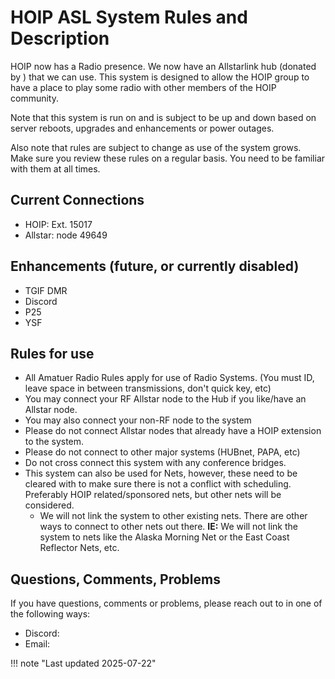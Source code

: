 # HOIP ASL System Rules and Description

HOIP now has a Radio presence. We now have an Allstarlink hub (donated by ) that we can use. This system is designed to allow the HOIP group to have a place to play some radio with other members of the HOIP community.

Note that this system is run on and is subject to be up and down based on server reboots, upgrades and enhancements or power outages.

Also note that rules are subject to change as use of the system grows. Make sure you review these rules on a regular basis. You need to be familiar with them at all times.

## Current Connections

- HOIP: Ext. 15017
- Allstar: node 49649

## Enhancements (future, or currently disabled)

- TGIF DMR
- Discord
- P25
- YSF

<!-- ### System Dashboard

[http://hoip.ddns.net:8587](http://hoip.ddns.net:8587)

-->

## Rules for use

- All Amatuer Radio Rules apply for use of Radio Systems. (You must ID, leave space in between transmissions, don't quick key, etc)
- You may connect your RF Allstar node to the Hub if you like/have an Allstar node.
- You may also connect your non-RF node to the system
- Please do not connect Allstar nodes that already have a HOIP extension to the system.
- Please do not connect to other major systems (HUBnet, PAPA, etc)
- Do not cross connect this system with any conference bridges.
- This system can also be used for Nets, however, these need to be cleared with to make sure there is not a conflict with scheduling. Preferably HOIP related/sponsored nets, but other nets will be considered.
  - We will not link the system to other existing nets. There are other ways to connect to other nets out there. **IE:** We will not link the system to nets like the Alaska Morning Net or the East Coast Reflector Nets, etc.
<!--- I hate to put this out there since we are all adults, however, abuse of the system and disregard for Radio Regulations (in any country) along with not following the rules of the system will result in removal of access to the Discord voice channel as well as blocked access via other means to the node and no reconsideration will be given. Since this is currently being run under my callsign (), I will not allow problems to arrise. Consider this your **one** and **only** warning.
-->
<!--## To use the Discord Channel

- To be granted access to the Allstarlink Voice Channel, you must have your Server nickname set as CALLSIGN-Name-Extension. This way it will be easy to grant access to properly Licensed Hams in the Server for the admins.
- To be able to talk in the Discord voice channel, you will need to setup a Push to Talk Keybind. No one will have Voice Activity Enabled (VOX)
- Text in Voice chat is also enabled. This will allow you to text chat with others in the same voice channel. Note that Text to Speech is turned off in that channel so that nothing would go out over the air, but please, do not try to use Text to Speech.
- Video can also be used in the same channel, however, please only use this function during nets and please do not use this as a video hangout as any voice transmissions will go out over the radio system.
-->

## Questions, Comments, Problems

If you have questions, comments or problems, please reach out to in one of the following ways:

- Discord:
- Email:

!!! note "Last updated 2025-07-22"

